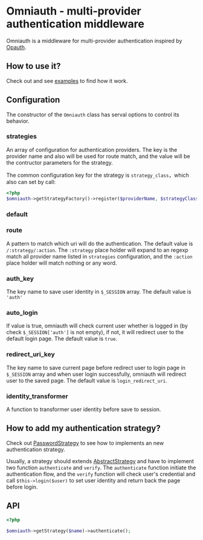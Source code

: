 # Omniauth - multi-provider authentication middleware

Omniauth is a middleware for multi-provider authentication inspired by [Opauth](http://opauth.org).

## How to use it?

Check out and see [examples](examples/index.php) to find how it work.

## Configuration

The constructor of the `Omniauth` class has serval options to control its behavior.

### strategies

An array of configuration for authentication providers.
The key is the provider name and also will be used for route match,
and the value will be the contructor parameters for the strategy.

The common configuration key for the strategy is `strategy_class`，which also can set
by call:

```php
<?php
$omniauth->getStrategyFactory()->register($providerName, $strategyClass);
```
### default

### route

A pattern to match which uri will do the authentication.
The default value is `/:strategy/:action`. The `:strategy` place holder
will expand to an regexp match all provider name listed in `strategies` configuration,
and the `:action` place holder will match nothing or any word.

### auth_key

The key name to save user identity in `$_SESSION` array. The default value is `'auth'`

### auto_login

If value is true, omniauth will check current user whether is logged in (by check `$_SESSION['auth']` is not empty),
if not, it will redirect user to the default login page. The default value is `true`.

### redirect_uri_key

The key name to save current page before redirect user to login page in `$_SESSION` array and when user login successfully,
omniauth will redirect user to the saved page.
The default value is `login_redirect_uri`.

### identity_transformer

A function to transformer user identity before save to session.

## How to add my authentication strategy?

Check out [PasswordStrategy](tests/strategies/PasswordStrategy.php) to see how to implements an new authentication strategy.

Usually, a strategy should extends [AbstractStrategy](src/AbstractStrategy.php) and have to implement two function `authenticate` and `verify`.
The `authenticate` function initiate the authentication flow,
and the `verify` function will check user's credential and call `$this->login($user)` to set user identity and return back the page before login.

## API

```php
<?php

$omniauth->getStrategy($name)->authenticate();
```
